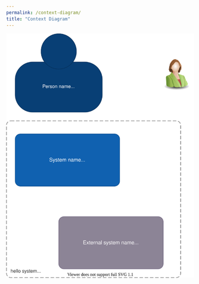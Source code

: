 ```yaml
---
permalink: /context-diagram/
title: "Context Diagram"
---
```


[![context diagram](../assets/diagrams/context-diagram.drawio.svg)](../assets/diagrams/context-diagram.drawio.svg)

